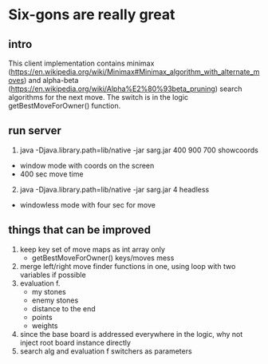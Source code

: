 # Six-gons are really great

## intro

This client implementation contains minimax (https://en.wikipedia.org/wiki/Minimax#Minimax_algorithm_with_alternate_moves) and alpha-beta (https://en.wikipedia.org/wiki/Alpha%E2%80%93beta_pruning) search algorithms for the next move. The switch is in the logic getBestMoveForOwner() function.

## run server
1. java -Djava.library.path=lib/native -jar sarg.jar 400 900 700 showcoords
- window mode with coords on the screen
- 400 sec move time
2. java -Djava.library.path=lib/native -jar sarg.jar 4 headless
- windowless mode with four sec for move

## things that can be improved
1. keep key set of move maps as int array only
    - getBestMoveForOwner() keys/moves mess
2. merge left/right move finder functions in one, using loop with two variables if possible
3. evaluation f.
    - my stones
    - enemy stones
    - distance to the end
    - points
    - weights
4. since the base board is addressed everywhere in the logic, why not inject root board instance directly   
5. search alg and evaluation f switchers as parameters